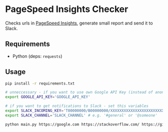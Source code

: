 # PageSpeed Insights Checker

Checks urls in [PageSpeed Insights](https://developers.google.com/speed/pagespeed/insights), generate small report and send it to Slack.

## Requirements
- Python (deps: `requests`)

## Usage
```bash
pip install -r requirements.txt

# unneccessary - if you want to use own Google API Key (instead of anonymous)
export GOOGLE_API_KEY='GOOGLE_API_KEY'

# if you want to get notifications to Slack - set this variables
export SLACK_INCOMING_KEY='T00000000/B00000000/XXXXXXXXXXXXXXXXXXXXXXXX'
export SLACK_CHANNEL='SLACK_CHANNEL' # e.g. '#general' or '@someone'

python main.py https://google.com https://stackoverflow.com/ https://github.com/
```

